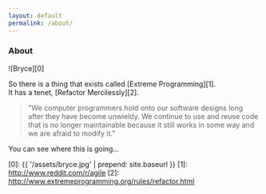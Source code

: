 ```yaml
---
layout: default
permalink: /about/
---
```


<div class="wrapper-small no-padding-top negative-margin-top" markdown="1">

<h3 class="ta-center">About</h3>

![Bryce][0]


So there is a thing that exists called [Extreme Programming][1].  
It has a tenet, [Refactor Mercilessly][2]. 

>"We computer programmers hold onto our software designs long after they have become unwieldy. We continue to use and reuse code that is no longer maintainable because it still works in some way and we are afraid to modify it."

You can see where this is going...
</div>

[0]: {{ '/assets/bryce.jpg' | prepend: site.baseurl }}
[1]: http://www.reddit.com/r/agile 
[2]: http://www.extremeprogramming.org/rules/refactor.html

